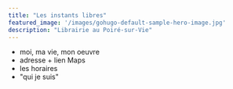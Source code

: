 ```yaml
---
title: "Les instants libres"
featured_image: '/images/gohugo-default-sample-hero-image.jpg'
description: "Librairie au Poiré-sur-Vie"
---
```


- moi, ma vie, mon oeuvre
- adresse + lien Maps
- les horaires
- "qui je suis"

